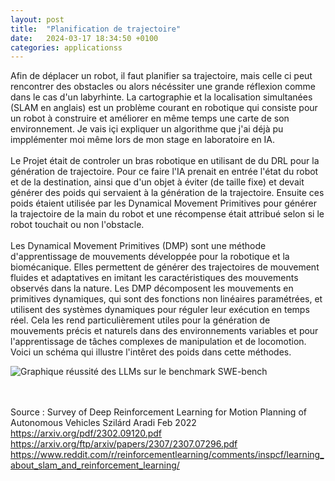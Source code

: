 ```yaml
---
layout: post
title:  "Planification de trajectoire"
date:   2024-03-17 18:34:50 +0100
categories: applicationss
---
```

<link rel="stylesheet" href="https://picorba.github.io/Rapport-veille-technologique/assets/css/theme_dark.css">
<div class="texte">
Afin de déplacer un robot, il faut planifier sa trajectoire, mais celle ci peut rencontrer des obstacles ou alors nécéssiter une grande réflexion comme dans le cas d'un labyrhinte. La cartographie et la localisation simultanées (SLAM en anglais) est un problème courant en robotique qui consiste pour un robot à construire et améliorer en même temps une carte de son environnement. Je vais içi expliquer un algorithme que j'ai déjà pu impplémenter moi même lors de mon stage en laboratoire en IA.<br><br>
Le Projet était de controler un bras robotique en utilisant de du DRL pour la génération de trajectoire. Pour ce faire l'IA prenait en entrée l'état du robot et de la destination, ainsi que d'un objet à éviter (de taille  fixe) et devait générer des poids qui servaient à la génération de la trajectoire. Ensuite ces poids étaient utilisée par les Dynamical Movement Primitives pour générer la trajectoire de la main du robot et une récompense était attribué selon si le robot touchait ou non l'obstacle.<br><br>
Les Dynamical Movement Primitives (DMP) sont une méthode d'apprentissage de mouvements développée pour la robotique et la biomécanique. Elles permettent de générer des trajectoires de mouvement fluides et adaptatives en imitant les caractéristiques des mouvements observés dans la nature. Les DMP décomposent les mouvements en primitives dynamiques, qui sont des fonctions non linéaires paramétrées, et utilisent des systèmes dynamiques pour réguler leur exécution en temps réel. Cela les rend particulièrement utiles pour la génération de mouvements précis et naturels dans des environnements variables et pour l'apprentissage de tâches complexes de manipulation et de locomotion. Voici un schéma qui illustre l'intêret des poids dans cette méthodes.

 <img src="https://picorba.github.io/Rapport-veille-technologique/assets/images/dmp.png" alt="Graphique réussité des LLMs sur le benchmark SWE-bench"><br>

<br> <br>
Source : Survey of Deep Reinforcement Learning for Motion
Planning of Autonomous Vehicles Szilárd Aradi Feb 2022<br>
https://arxiv.org/pdf/2302.09120.pdf <br>
https://arxiv.org/ftp/arxiv/papers/2307/2307.07296.pdf <br>
https://www.reddit.com/r/reinforcementlearning/comments/inspcf/learning_about_slam_and_reinforcement_learning/
</div>